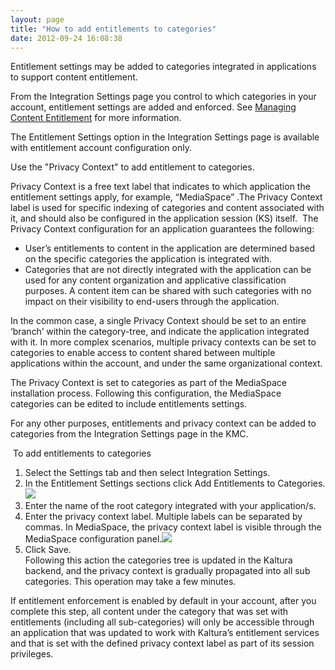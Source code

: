```yaml
---
layout: page
title: "How to add entitlements to categories"
date: 2012-09-24 16:08:38
---
```


Entitlement settings may be added to categories integrated in applications to support content entitlement.

From the Integration Settings page you control to which categories in your account, entitlement settings are added and enforced. See <a href="http://knowledge.kaltura.com/node/191" target="_blank">Managing Content Entitlement</a> for more information.

The Entitlement Settings option in the Integration Settings page is available with entitlement account configuration only.

Use the "Privacy Context" to add entitlement to categories.

Privacy Context is a free text label that indicates to which application the entitlement settings apply, for example, “MediaSpace” .The Privacy Context label is used for specific indexing of categories and content associated with it, and should also be configured in the application session (KS) itself.  The Privacy Context configuration for an application guarantees the following:

*   User’s entitlements to content in the application are determined based on the specific categories the application is integrated with. 
*   Categories that are not directly integrated with the application can be used for any content organization and applicative classification purposes. A content item can be shared with such categories with no impact on their visibility to end-users through the application.

In the common case, a single Privacy Context should be set to an entire ‘branch’ within the category-tree, and indicate the application integrated with it. In more complex scenarios, multiple privacy contexts can be set to categories to enable access to content shared between multiple applications within the account, and under the same organizational context.

<p class="Note">
  The Privacy Context is set to categories as part of the MediaSpace installation process. Following this configuration, the MediaSpace categories can be edited to include entitlements settings.
</p>

<p class="Note">
  For any other purposes, entitlements and privacy context can be added to categories from the Integration Settings page in the KMC.
</p>

<p class="mce-procedure">
   To add entitlements to categories
</p>

1.  Select the Settings tab and then select Integration Settings.
2.  In the Entitlement Settings sections click Add Entitlements to Categories.<img src="{{site.url}}/assets/710">
3.  Enter the name of the root category integrated with your application/s.
4.  Enter the privacy context label. Multiple labels can be separated by commas. In MediaSpace, the privacy context label is visible through the MediaSpace configuration panel.<img src="{{site.url}}/assets/711">
5.  Click Save.  
    Following this action the categories tree is updated in the Kaltura backend, and the privacy context is gradually propagated into all sub categories. This operation may take a few minutes.

<p class="mce-note-graphic">
  If entitlement enforcement is enabled by default in your account, after you complete this step, all content under the category that was set with entitlements (including all sub-categories) will only be accessible through an application that was updated to work with Kaltura’s entitlement services and that is set with the defined privacy context label as part of its session privileges.
</p>